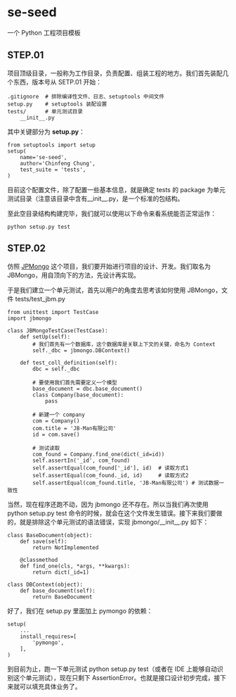se-seed
==========

一个 Python 工程项目模板
 
STEP.01
----------

项目顶级目录，一般称为工作目录，负责配置、组装工程的地方。我们首先装配几个东西，版本号从 SETP.01 开始：

    .gitignore  # 排除编译性文件、日志、setuptools 中间文件
    setup.py    # setuptools 装配设置
    tests/      # 单元测试目录
        __init__.py
    
其中关键部分为 **setup.py**：

    from setuptools import setup
    setup(
        name='se-seed',
        author='Chinfeng Chung',
        test_suite = 'tests',
    )
    
目前这个配置文件，除了配置一些基本信息，就是确定 tests 的 package 为单元测试目录（注意该目录中含有\_\_init\_\_.py，是一个标准的包结构。

至此空目录结构构建完毕，我们就可以使用以下命令来看系统能否正常运作：

    python setup.py test
    
STEP.02
----------

仿照 [JPMongo](http://git.xizhe.it/jacksonpan/jpmongo) 这个项目，我们要开始进行项目的设计、开发。我们取名为 JBMongo，用自顶向下的方法，先设计再实现。

于是我们建立一个单元测试，首先以用户的角度去思考该如何使用 JBMongo，文件 tests/test_jbm.py

    from unittest import TestCase
    import jbmongo
    
    class JBMongoTestCase(TestCase):
        def setUp(self):
            # 我们首先有一个数据库，这个数据库是关联上下文的关键，命名为 Context
            self._dbc = jbmongo.DBContext()
    
        def test_coll_definition(self):
            dbc = self._dbc
    
            # 要使用我们首先需要定义一个模型
            base_document = dbc.base_document()
            class Company(base_document):
                pass
    
            # 新建一个 company
            com = Company()
            com.title = 'JB-Man有限公司'
            id = com.save()
    
            # 测试读取
            com_found = Company.find_one(dict(_id=id))
            self.assertIn('_id', com_found)
            self.assertEqual(com_found['_id'], id)  # 读取方式1
            self.assertEqual(com_found._id, id)     # 读取方式2
            self.assertEqual(com_found.title, 'JB-Man有限公司') # 测试数据一致性

当然，现在程序还跑不动，因为 jbmongo 还不存在。所以当我们再次使用 python setup.py test 命令的时候，就会在这个文件发生错误。接下来我们要做的，就是排除这个单元测试的语法错误，实现 jbmongo/\_\_init\_\_.py 如下：

    class BaseDocument(object):
        def save(self):
            return NotImplemented
    
        @classmethod
        def find_one(cls, *args, **kwargs):
            return dict(_id=1)
    
    class DBContext(object):
        def base_document(self):
            return BaseDocument
            
好了，我们在 setup.py 里面加上 pymongo 的依赖：

    setup(
        ...
        install_requires=[
            'pymongo',
        ],
    )
    
到目前为止，跑一下单元测试 python setup.py test（或者在 IDE 上能够自动识别这个单元测试），现在只剩下 AssertionError。也就是接口设计初步完成，接下来就可以填充具体业务了。